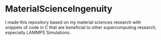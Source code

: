 # MaterialScienceIngenuity

I made this repository based on my material sciences research with snippets of code in C that are beneficial to other supercomputing research, especially LAMMPS Simulations.
